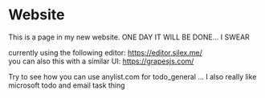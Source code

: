 # Website
This is a page in my new website. ONE DAY IT WILL BE DONE... I SWEAR

currently using the following editor: https://editor.silex.me/  
you can also this with a similar UI: https://grapesjs.com/

Try to see how you can use anylist.com for todo_general ... I also really like microsoft todo and email task thing
